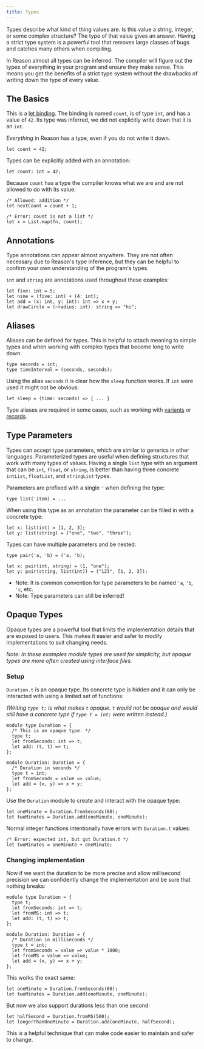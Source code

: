 ```yaml
---
title: Types
---
```


Types describe what kind of thing values are. Is this value a string, integer,
or some complex structure? The type of that value gives an answer. Having a
strict type system is a powerful tool that removes large classes of bugs and
catches many others when compiling.

In Reason almost all types can be inferred. The compiler will figure out the
types of everything in your program and ensure they make sense. This means you
get the benefits of a strict type system without the drawbacks of writing down
the type of every value.

## The Basics

This is a [let binding](let-binding.md). The binding is named `count`, is of
type `int`, and has a value of `42`. Its type was inferred, we did not
explicitly write down that it is an `int`.

_Everything_ in Reason has a type, even if you do not write it down.

```reason
let count = 42;
```

Types can be explicitly added with an annotation:

```reason
let count: int = 42;
```

Because `count` has a type the compiler knows what we are and are not allowed
to do with its value:

```reason
/* Allowed: addition */
let nextCount = count + 1;

/* Error: count is not a list */
let x = List.map(fn, count);
```

## Annotations

Type annotations can appear almost anywhere. They are not often necessary due to
Reason's type inference, but they can be helpful to confirm your own
understanding of the program's types.

`int` and `string` are annotations used throughout these examples:

```reason
let five: int = 5;
let nine = (five: int) + (4: int);
let add = (x: int, y: int): int => x + y;
let drawCircle = (~radius: int): string => "hi";
```

## Aliases

Aliases can be defined for types. This is helpful to attach meaning to simple
types and when working with complex types that become long to write down.

```reason
type seconds = int;
type timeInterval = (seconds, seconds);
```

Using the alias `seconds` it is clear how the `sleep` function works. If `int`
were used it might not be obvious:

```reason
let sleep = (time: seconds) => { ... }
```

Type aliases are required in some cases, such as working with
[variants](variant.md) or [records](record.md).

## Type Parameters

Types can accept type parameters, which are similar to generics in other
languages. Parameterized types are useful when defining structures that work
with many types of values. Having a single `list` type with an argument that can
be `int`, `float`, or `string`, is better than having three concrete `intList`,
`floatList`, and `stringList` types.

Parameters are prefixed with a single `'` when defining the type:

```reason
type list('item) = ...
```

When using this type as an annotation the parameter can be filled in with a
concrete type:

```reason
let x: list(int) = [1, 2, 3];
let y: list(string) = ["one", "two", "three"];
```

Types can have multiple parameters and be nested:

```reason
type pair('a, 'b) = ('a, 'b);

let x: pair(int, string) = (1, "one");
let y: pair(string, list(int)) = ("123", [1, 2, 3]);
```

- Note: It is common convention for type parameters to be named `'a`, `'b`,
`'c`, etc.
- Note: Type parameters can still be inferred!

## Opaque Types

Opaque types are a powerful tool that limits the implementation details that
are exposed to users. This makes it easier and safer to modify implementations
to suit changing needs.

_Note: In these examples module types are used for simplicity, but opaque types
are more often created using interface files._

### Setup

`Duration.t` is an opaque type. Its concrete type is hidden and it can only be
interacted with using a limited set of functions:

_(Writing `type t;` is what makes `t` opaque. `t` would not be opaque and would
still have a concrete type if `type t = int;` were written instead.)_

```reason
module type Duration = {
  /* This is an opaque type. */
  type t;
  let fromSeconds: int => t;
  let add: (t, t) => t;
};

module Duration: Duration = {
  /* Duration in seconds */
  type t = int;
  let fromSeconds = value => value;
  let add = (x, y) => x + y;
};
```

Use the `Duration` module to create and interact with the opaque type:

```reason
let oneMinute = Duration.fromSeconds(60);
let twoMinutes = Duration.add(oneMinute, oneMinute);
```

Normal integer functions intentionally have errors with `Duration.t` values:

```reason
/* Error: expected int, but got Duration.t */
let twoMinutes = oneMinute + oneMinute;
```

### Changing implementation

Now if we want the duration to be more precise and allow millisecond precision
we can confidently change the implementation and be sure that nothing breaks:

```reason
module type Duration = {
  type t;
  let fromSeconds: int => t;
  let fromMS: int => t;
  let add: (t, t) => t;
};

module Duration: Duration = {
  /* Duration in milliseconds */
  type t = int;
  let fromSeconds = value => value * 1000;
  let fromMS = value => value;
  let add = (x, y) => x + y;
};
```

This works the exact same:

```reason
let oneMinute = Duration.fromSeconds(60);
let twoMinutes = Duration.add(oneMinute, oneMinute);
```

But now we also support durations less than one second:

```reason
let halfSecond = Duration.fromMS(500);
let longerThanOneMinute = Duration.add(oneMinute, halfSecond);
```

This is a helpful technique that can make code easier to maintain and safer to
change.
